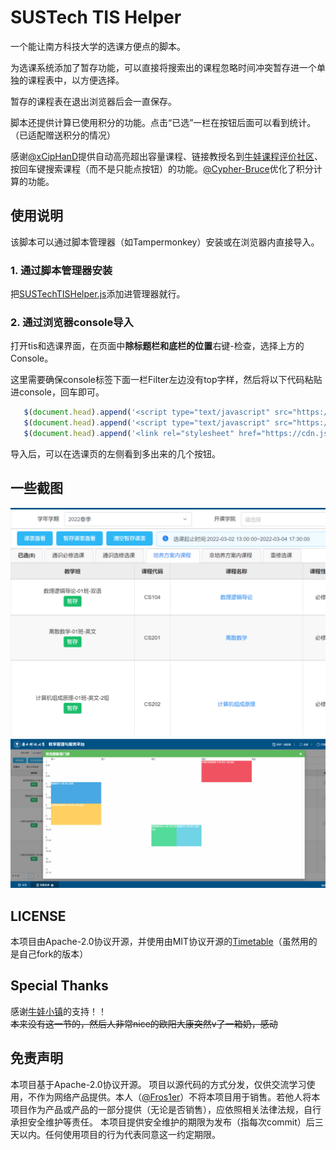 # SUSTech TIS Helper

一个能让南方科技大学的选课方便点的脚本。

为选课系统添加了暂存功能，可以直接将搜索出的课程忽略时间冲突暂存进一个单独的课程表中，以方便选择。

暂存的课程表在退出浏览器后会一直保存。

脚本还提供计算已使用积分的功能。点击“已选”一栏在按钮后面可以看到统计。（已适配赠送积分的情况）

感谢[@xCipHanD](https://github.com/xCipHanD)提供自动高亮超出容量课程、链接教授名到[牛娃课程评价社区](https://nces.cra.moe/)、按回车键搜索课程（而不是只能点按钮）的功能。[@Cypher-Bruce](https://github.com/Cypher-Bruce)优化了积分计算的功能。

## 使用说明

该脚本可以通过脚本管理器（如Tampermonkey）安装或在浏览器内直接导入。

### 1. 通过脚本管理器安装  
把[SUSTechTISHelper.js](SUSTechTISHelper.js)添加进管理器就行。
### 2. 通过浏览器console导入  
打开tis和选课界面，在页面中**除标题栏和底栏的位置**右键-检查，选择上方的Console。

这里需要确保console标签下面一栏Filter左边没有top字样，然后将以下代码粘贴进console，回车即可。
   ``` js
      $(document.head).append('<script type="text/javascript" src="https://cdn.jsdelivr.net/gh/Fros1er/Timetable/Timetables.min.js">');
      $(document.head).append('<script type="text/javascript" src="https://cdn.jsdelivr.net/gh/Fros1er/SUSTechTISHelper/SUSTechTISHelper.min.js">');
      $(document.head).append('<link rel="stylesheet" href="https://cdn.jsdelivr.net/gh/Fros1er/SUSTechTISHelper/SUSTechTISHelper.min.css">');
   ```

导入后，可以在选课页的左侧看到多出来的几个按钮。

## 一些截图
![](img/1.png)
![](img/2.png)

## LICENSE
本项目由Apache-2.0协议开源，并使用由MIT协议开源的[Timetable](https://github.com/Hzy0913/Timetable)（虽然用的是自己fork的版本）

## Special Thanks
感谢[牛娃小镇](https://mp.weixin.qq.com/mp/profile_ext?action=home&__biz=Mzg4MjcwNzQxOQ==&scene=124#wechat_redirect)的支持！！  
~~本来没有这一节的，然后人非常nice的欧阳大康突然v了一箱奶，感动~~

## 免责声明

本项目基于Apache-2.0协议开源。
项目以源代码的方式分发，仅供交流学习使用，不作为网络产品提供。本人（[@Fros1er](https://github.com/Fros1er/)）不将本项目用于销售。若他人将本项目作为产品或产品的一部分提供（无论是否销售），应依照相关法律法规，自行承担安全维护等责任。
本项目提供安全维护的期限为发布（指每次commit）后三天以内。任何使用项目的行为代表同意这一约定期限。
